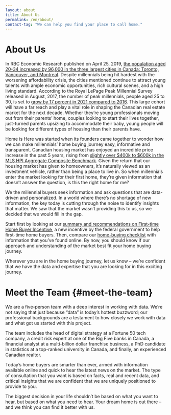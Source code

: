 ```yaml
---
layout: about
title: About Us
permalink: /en/about/
contact-tag: "We can help you find your place to call home."
---
```

# About Us

In RBC Economic Research published on April 25, 2019, [the population aged 20-34 increased by 96,000 in the three largest cities in Canada: Toronto, Vancouver, and Montreal](http://www.rbc.com/economics/economic-reports/pdf/canadian-housing/housing-millennials-apr2019.pdf). Despite millennials being hit hardest with the worsening affordability crisis, the cities mentioned continue to attract young talents with ample economic opportunities, rich cultural scenes, and a high living standard. According to the Royal LePage Peak Millennial Survey released in August, 2017, the number of peak millennials, people aged 25 to 30, is set to [grow by 17 percent in 2021 compared to 2016](https://www.newswire.ca/news-releases/largest-cohort-of-millennials-changing-canadian-real-estate-despite-constraints-of-affordability-and-mortgage-regulation-640869803.html). This large cohort will have a far reach and play a vital role in shaping the Canadian real estate market for the next decade. Whether they’re young professionals moving out from their parents’ home, couples looking to start their lives together, just-turned parents upsizing to accommodate their baby, young people will be looking for different types of housing than their parents have.

Home is Here was started when its founders came together to wonder how we can make millennials’ home buying journey easy, informative and transparent. Canadian housing market has enjoyed an incredible price increase in the past 5 years, rising from [slightly over $400k to $600k in the MLS HPI Aggregate Composite Benchmark](https://creastats.crea.ca/natl/index.html). Given the return that our housing market has given to homeowners, it’s naturally viewed as an investment vehicle, rather than being a place to live in. So when millennials enter the market looking for their first home, they’re given information that doesn’t answer the question, is this the right home for me?

We the millennial buyers seek information and ask questions that are data-driven and personalized. In a world where there’s no shortage of new information, the key today is cutting through the noise to identify insights that matter. We saw that the market wasn’t providing this to us, so we decided that we would fill in the gap.

Start first by looking at our [summary and recommendations on First-time Home Buyer Incentive](/en/fthbi/), a new incentive by the federal government to help first-time home buyers. Then, compare our [home-buying checklist](en/checklist) with information that you’ve found online. By now, you should know if our approach and understanding of the market best fit your home buying journey.

Wherever you are in the home buying journey, let us know – we’re confident that we have the data and expertise that you are looking for in this exciting journey.


# Meet the Team {#meet-the-team}

We are a five-person team with a deep interest in working with data. We’re not saying that just because “data” is today’s hottest buzzword; our professional backgrounds are a testament to how closely we work with data and what got us started with this project.

The team includes the head of digital strategy at a Fortune 50 tech company, a credit risk expert at one of the Big Five banks in Canada, a financial analyst at a multi-billion dollar franchise business, a PhD candidate in statistics at a top-ranked university in Canada, and finally, an experienced Canadian realtor.

Today’s home buyers are smarter than ever, armed with information available online and quick to hear the latest news on the market. The type of consultation that you want is based on facts, real and recent data, and critical insights that we are confident that we are uniquely positioned to provide to you.

The biggest decision in your life shouldn’t be based on what you want to hear, but based on what you need to hear. Your dream home is out there – and we think you can find it better with us.
